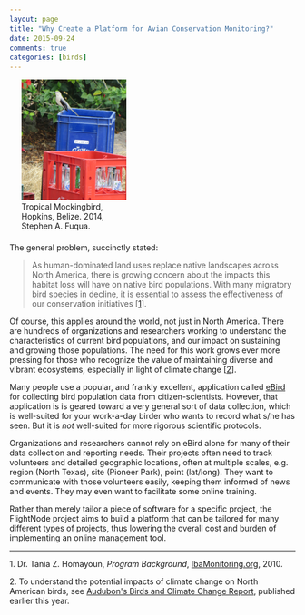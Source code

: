 ```yaml
---
layout: page
title: "Why Create a Platform for Avian Conservation Monitoring?"
date: 2015-09-24
comments: true
categories: [birds]
---
```


<div class="pull-right" style="width: 185px; margin: 0 0 1.5em 1.5em">
<a href="/images/tropical-mockingbird.png"><img 
src="/images/tropical-mockingbird.png" style="width: 185px;
height: 213px; border: none;"></a><br>
Tropical Mockingbird, Hopkins, Belize. 2014, Stephen A. Fuqua.
</div>

The general problem, succinctly stated: 

> As human-dominated land uses replace native landscapes across 
> North America, there is growing concern about the impacts this 
> habitat loss will have on native bird populations. With many 
> migratory bird species in decline, it is essential to assess 
> the effectiveness of our conservation initiatives \[[1](#1)\].

Of course, this applies around the world, not just in North America.
There are hundreds of organizations and researchers working to 
understand the characteristics of current bird populations, and our 
impact on sustaining and growing those populations. The need for this
work grows ever more pressing for those who recognize the value
of maintaining diverse and vibrant ecosystems, especially in light
of climate change \[[2](#2)\]. 

Many people use a popular, and frankly excellent, application called 
[eBird](http://www.ebird.org) for collecting bird population data
from citizen-scientists. However, that application is is geared toward
a very general sort of data collection, which is well-suited for
your work-a-day birder who wants to record what s/he has seen. But
it is *not* well-suited for more rigorous scientific protocols.

Organizations and researchers cannot rely on eBird alone for many 
of their data collection and reporting needs. Their projects often
need to track volunteers and detailed geographic locations, often
at multiple scales, e.g. region (North Texas), site (Pioneer Park), 
point (lat/long). They want to communicate with those volunteers 
easily, keeping them informed of news and events. They may even
want to facilitate some online training.

Rather than merely tailor a piece of software for a specific project,
the FlightNode project aims to build a platform that can be tailored
for many different types of projects, thus lowering the overall
cost and burden of implementing an online management tool. 

--------------------

<a name="1">1.</a> Dr. Tania Z. Homayoun, *Program Background*, 
[IbaMonitoring.org](http://www.ibamonitoring.org/about/Default.aspx), 
2010.

<a name="2">2.</a> To understand the potential impacts of climate 
change on North American birds, see [Audubon's Birds and Climate Change
Report](http://climate.audubon.org/), published earlier this year.